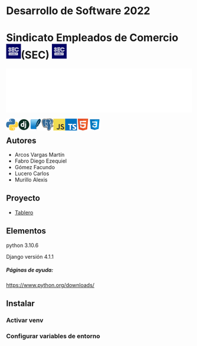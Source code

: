 # Desarrollo de Software 2022

# Sindicato Empleados de Comercio (SEC) <img align="left" style ="text-align: left- margin-right= 10px;" alt="GIF" src="README/icon/SEC.jpg"  width="40" height="40"/><img style ="text-align: left- margin-right= 10px;" alt="GIF" src="README/icon/SEC.jpg"  width="40" height="40"/>

<img height="120" alt="SEC" width="100%" src="README/marquee.svg" />

<a href="https://www.python.org/" target="_blank" title="Python"><img align="left" src="README/icon/python.png" /></a>
<a href="https://www.djangoproject.com/" target="_blank" title="Django"><img align="left" src="README/icon/django.png" width="32" height="32"/></a>
<a href="https://www.sqlite.org/index.html" target="_blank" title="Visual Studio Code"><img align="left" src="README/icon/SQlite.png" width="32" height="32"/></a>
<a href="https://es.wikipedia.org/wiki/PostgreSQL" target="_blank" title="TypeScript"><img align="left" src="README/icon/PostgreSQL.png" width="32" height="32"/></a>
<a href="https://en.wikipedia.org/wiki/JavaScript" target="_blank" title="JavaScript"><img align="left" src="README/icon/JavaScript.png"/></a>
<a href="https://code.visualstudio.com/" target="_blank" title="Visual Studio Code"><img align="left" src="README/icon/typescript.png" /></a>
<a href="https://developer.mozilla.org/es/docs/Web/HTML" target="_blank" title="HTML5"><img align="left" src="README/icon/HTML5.png" width="32" height="32"/></a>
<a href="https://developer.mozilla.org/es/docs/Web/CSS" target="_blank" title="CSS"><img align="left" src="README/icon/CSS3.png" width="32" height="32"/></a>

<br>

## Autores

- Arcos Vargas Martín
- Fabro Diego Ezequiel
- Gómez Facundo
- Lucero Carlos
- Murillo Alexis

## Proyecto

- [Tablero](https://github.com/orgs/UNPSJB/projects/9)

## Elementos

python 3.10.6

Django versión 4.1.1

##### Páginas de ayuda:

<a> https://www.python.org/downloads/ </a>

## Instalar

### Activar venv

### Configurar variables de entorno
